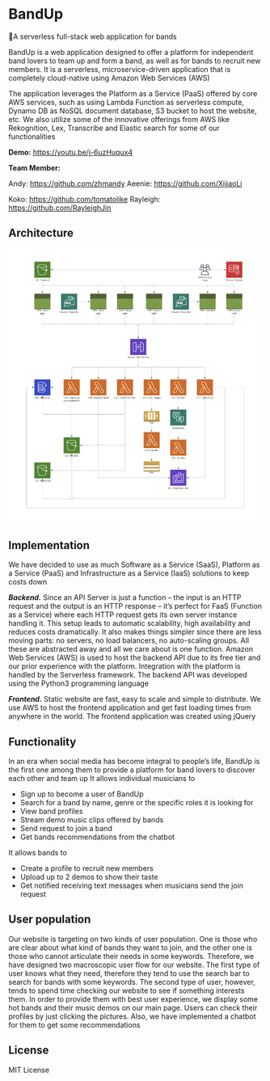 # BandUp

🎸A serverless full-stack web application for bands

BandUp is a web application designed to offer a platform for independent band lovers to team up and form a band, as well as for bands to recruit new members. It is a serverless, microservice-driven application that is completely cloud-native using Amazon Web Services (AWS)

The application leverages the Platform as a Service (PaaS) offered by core AWS services, such
as using Lambda Function as serverless compute, Dynamo DB as NoSQL document database,
S3 bucket to host the website, etc. We also utilize some of the innovative offerings from AWS
like Rekognition, Lex, Transcribe and Elastic search for some of our functionalities

**Demo:** https://youtu.be/j-6uzHuqux4

**Team Member:** 

Andy: https://github.com/zhmandy			Aeenie: https://github.com/XijiaoLi 

Koko: https://github.com/tomatolike		 Rayleigh: https://github.com/RayleighJin

## Architecture

**![img](architecture.jpg)**

## Implementation

We have decided to use as much Software as a Service (SaaS), Platform as a Service (PaaS) and Infrastructure as a Service (IaaS) solutions to keep costs down

***Backend.*** Since an API Server is just a function – the input is an HTTP request and the output is an HTTP response – it’s perfect for FaaS (Function as a Service) where each HTTP request gets its own server instance handling it. This setup leads to automatic scalability, high availability and reduces costs dramatically. It also makes things simpler since there are less moving parts: no servers, no load balancers, no auto-scaling groups. All these are abstracted away and all we care about is one function. Amazon Web Services (AWS) is used to host the backend API due to its free tier and our prior experience with the platform. Integration with the platform is handled by the Serverless framework. The backend API was developed using the Python3 programming language

***Frontend.*** Static website are fast, easy to scale and simple to distribute. We use AWS to host the frontend application and get fast loading times from anywhere in the world. The frontend application was created using jQuery

## Functionality

In an era when social media has become integral to people’s life, BandUp is the first one among them to provide a platform for band lovers to discover each other and team up
It allows individual musicians to

* Sign up to become a user of BandUp
* Search for a band by name, genre or the specific roles it is looking for
* View band profiles
* Stream demo music clips offered by bands
* Send request to join a band
* Get bands recommendations from the chatbot

It allows bands to

* Create a profile to recruit new members
* Upload up to 2 demos to show their taste
* Get notified receiving text messages when musicians send the join request

## User population

Our website is targeting on two kinds of user population. One is those who are clear about what kind of bands they want to join, and the other one is those who cannot articulate their needs in some keywords. Therefore, we have designed two macroscopic user flow for our website. The first type of user knows what they need, therefore they tend to use the search bar to search for bands with some keywords. The second type of user, however, tends to spend time checking our website to see if something interests them. In order to provide them with best user experience, we display some hot bands and their music demos on our main page. Users can check their profiles by just clicking the pictures. Also, we have implemented a chatbot for them to get some recommendations

## License

MIT License